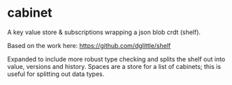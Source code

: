 # cabinet
A key value store & subscriptions wrapping a json blob crdt (shelf).

Based on the work here:
https://github.com/dglittle/shelf

Expanded to include more robust type checking and splits the shelf out into value, versions and history.
Spaces are a store for a list of cabinets; this is useful for splitting out data types.
